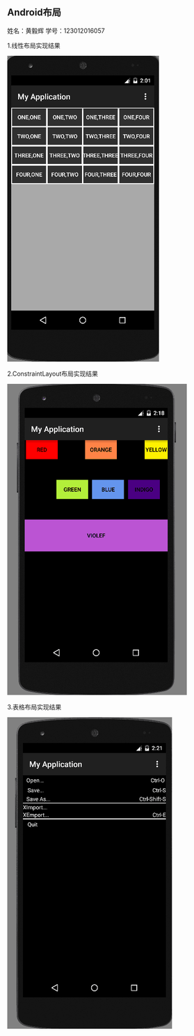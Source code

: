 ## **Android布局**
姓名：黄毅辉    学号：123012016057

1.线性布局实现结果
  
![Image text](https://github.com/blazejack/work1/raw/master/photo/two/layout1.png)

2.ConstraintLayout布局实现结果
  
![Image text](https://github.com/blazejack/work1/raw/master/photo/two/layout2.png)

3.表格布局实现结果
  
![Image text](https://github.com/blazejack/work1/raw/master/photo/two/layout3.png)
